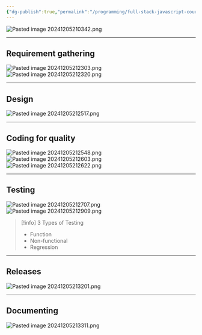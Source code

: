 ```yaml
---
{"dg-publish":true,"permalink":"/programming/full-stack-javascript-course-by-ibm-coursera/001-introduction-to-software-engineering/module-1-sdlc-software-development-lifecycle/003-building-quality-software/","tags":["programming","softwareengineering","softwaredevelopment","SDLC"],"created":"2024-12-05T20:03:25.350+08:00"}
---
```



![Pasted image 20241205210342.png](/img/user/Misc/attachments/Pasted%20image%2020241205210342.png)

---

## Requirement gathering

![Pasted image 20241205212303.png](/img/user/Misc/attachments/Pasted%20image%2020241205212303.png)
![Pasted image 20241205212320.png](/img/user/Misc/attachments/Pasted%20image%2020241205212320.png)

---

## Design

![Pasted image 20241205212517.png](/img/user/Misc/attachments/Pasted%20image%2020241205212517.png)

---

## Coding for quality

![Pasted image 20241205212548.png](/img/user/Misc/attachments/Pasted%20image%2020241205212548.png)
![Pasted image 20241205212603.png](/img/user/Misc/attachments/Pasted%20image%2020241205212603.png)
![Pasted image 20241205212622.png](/img/user/Misc/attachments/Pasted%20image%2020241205212622.png)

---

## Testing

![Pasted image 20241205212707.png](/img/user/Misc/attachments/Pasted%20image%2020241205212707.png)
![Pasted image 20241205212909.png](/img/user/Misc/attachments/Pasted%20image%2020241205212909.png)

> [!info] 3 Types of Testing
>
> - Function
> - Non-functional
> - Regression

---

## Releases

![Pasted image 20241205213201.png](/img/user/Misc/attachments/Pasted%20image%2020241205213201.png)

---

## Documenting

![Pasted image 20241205213311.png](/img/user/Misc/attachments/Pasted%20image%2020241205213311.png)
